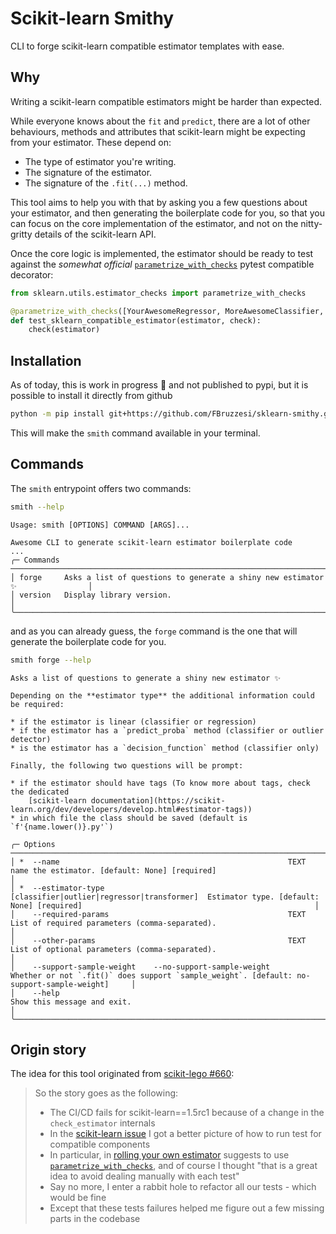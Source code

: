# Scikit-learn Smithy

CLI to forge scikit-learn compatible estimator templates with ease.

## Why

Writing a scikit-learn compatible estimators might be harder than expected.

While everyone knows about the `fit` and `predict`, there are a lot of other behaviours, methods and attributes that scikit-learn might be expecting from your estimator. These depend on:

- The type of estimator you're writing.
- The signature of the estimator.
- The signature of the `.fit(...)` method.

This tool aims to help you with that by asking you a few questions about your estimator, and then generating the boilerplate code for you, so that you can focus on the core implementation of the estimator, and not on the nitty-gritty details of the scikit-learn API.

Once the core logic is implemented, the estimator should be ready to test against the _somewhat official_ [`parametrize_with_checks`](https://scikit-learn.org/dev/modules/generated/sklearn.utils.estimator_checks.parametrize_with_checks.html#sklearn.utils.estimator_checks.parametrize_with_checks) pytest compatible decorator:

```py
from sklearn.utils.estimator_checks import parametrize_with_checks

@parametrize_with_checks([YourAwesomeRegressor, MoreAwesomeClassifier, EvenMoreAwesomeTransformer])
def test_sklearn_compatible_estimator(estimator, check):
    check(estimator)
```


## Installation

As of today, this is work in progress 🚧 and not published to pypi, but it is possible to install it directly from github

```bash
python -m pip install git+https://github.com/FBruzzesi/sklearn-smithy.git
```

This will make the `smith` command available in your terminal.

## Commands

The `smith` entrypoint offers two commands:

```bash
smith --help
```

```terminal
Usage: smith [OPTIONS] COMMAND [ARGS]...                                                                                                                          
                
Awesome CLI to generate scikit-learn estimator boilerplate code
...
╭─ Commands ──────────────────────────────────────────────────────────────────────────────╮
│ forge     Asks a list of questions to generate a shiny new estimator ✨                │
│ version   Display library version.                                                      │
╰─────────────────────────────────────────────────────────────────────────────────────────╯
```

and as you can already guess, the `forge` command is the one that will generate the boilerplate code for you.

```bash
smith forge --help
```

```terminal
Asks a list of questions to generate a shiny new estimator ✨

Depending on the **estimator type** the additional information could be required:

* if the estimator is linear (classifier or regression)
* if the estimator has a `predict_proba` method (classifier or outlier detector)
* is the estimator has a `decision_function` method (classifier only)

Finally, the following two questions will be prompt:

* if the estimator should have tags (To know more about tags, check the dedicated
    [scikit-learn documentation](https://scikit-learn.org/dev/developers/develop.html#estimator-tags))
* in which file the class should be saved (default is `f'{name.lower()}.py'`)
                                                  
╭─ Options ─────────────────────────────────────────────────────────────────────────────────────────────────────────────────────────────────────────────────────────────────────────────────────────────╮
│ *  --name                                                   TEXT                                        name the estimator. [default: None] [required]                                                │
│ *  --estimator-type                                         [classifier|outlier|regressor|transformer]  Estimator type. [default: None] [required]                                                    │
│    --required-params                                        TEXT                                        List of required parameters (comma-separated).                                                │
│    --other-params                                           TEXT                                        List of optional parameters (comma-separated).                                                │
│    --support-sample-weight    --no-support-sample-weight                                                Whether or not `.fit()` does support `sample_weight`. [default: no-support-sample-weight]     │
│    --help                                                                                               Show this message and exit.                                                                   │
╰───────────────────────────────────────────────────────────────────────────────────────────────────────────────────────────────────────────────────────────────────────────────────────────────────────╯```
```

## Origin story

The idea for this tool originated from [scikit-lego #660](https://github.com/koaning/scikit-lego/pull/660):

> So the story goes as the following:
>
> - The CI/CD fails for scikit-learn==1.5rc1 because of a change in the `check_estimator` internals
> - In the [scikit-learn issue](https://github.com/scikit-learn/scikit-learn/issues/28966) I got a better picture of how to run test for compatible components
> - In particular, in [rolling your own estimator](https://scikit-learn.org/dev/developers/develop.html#rolling-your-own-estimator) suggests to use [`parametrize_with_checks`](https://scikit-learn.org/dev/modules/generated/sklearn.utils.estimator_checks.parametrize_with_checks.html#sklearn.utils.estimator_checks.parametrize_with_checks), and of course I thought "that is a great idea to avoid dealing manually with each test"
> - Say no more, I enter a rabbit hole to refactor all our tests - which would be fine
> - Except that these tests failures helped me figure out a few missing parts in the codebase
